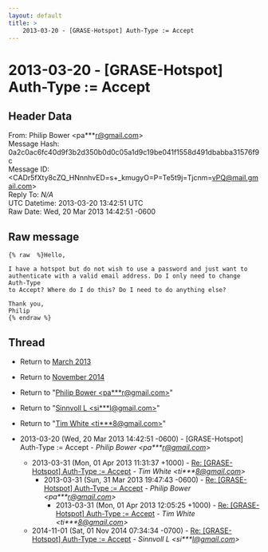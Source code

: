 ```yaml
---
layout: default
title: >
    2013-03-20 - [GRASE-Hotspot] Auth-Type := Accept
---
```


# 2013-03-20 - [GRASE-Hotspot] Auth-Type := Accept

## Header Data

From: Philip Bower \<pa***r@gmail.com\><br>
Message Hash: 0a2c0ac6fc40d9f3b2d350b0d0c05a1d9c19be041f1558d491dbabba31576f9c<br>
Message ID: \<CADr5fXty8cZQ_HNnnhvED=s+_kmugyO=P=Te5t9j=Tjcnm=vPQ@mail.gmail.com\><br>
Reply To: _N/A_<br>
UTC Datetime: 2013-03-20 13:42:51 UTC<br>
Raw Date: Wed, 20 Mar 2013 14:42:51 -0600<br>

## Raw message

```
{% raw  %}Hello,

I have a hotspot but do not wish to use a password and just want to
authenticate with a valid email address. Do I only need to change Auth-Type
to Accept? Where do I do this? Do I need to do anything else?

Thank you,
Philip
{% endraw %}
```

## Thread

+ Return to [March 2013](/archive/2013/03)
+ Return to [November 2014](/archive/2014/11)

+ Return to "[Philip Bower <pa***r<span>@</span>gmail.com>](/authors/pa___r_at_gmail_com)"
+ Return to "[Sinnvoll L <si***l<span>@</span>gmail.com>](/authors/si___l_at_gmail_com)"
+ Return to "[Tim White <ti***8<span>@</span>gmail.com>](/authors/ti___8_at_gmail_com)"

+ 2013-03-20 (Wed, 20 Mar 2013 14:42:51 -0600) - [GRASE-Hotspot] Auth-Type := Accept - _Philip Bower \<pa***r@gmail.com\>_
  + 2013-03-31 (Mon, 01 Apr 2013 11:31:37 +1000) - [Re: [GRASE-Hotspot] Auth-Type := Accept](/archive/2013/03/7d448465af458138b93135e86d5a325c4abd3361e4805e074d4255cdc02e2101) - _Tim White \<ti***8@gmail.com\>_
    + 2013-03-31 (Sun, 31 Mar 2013 19:47:43 -0600) - [Re: [GRASE-Hotspot] Auth-Type := Accept](/archive/2013/03/76575803b2df2969b816818ad68bfb3436c0cca3c631ac83fc483b13c47e2398) - _Philip Bower \<pa***r@gmail.com\>_
      + 2013-03-31 (Mon, 01 Apr 2013 12:05:25 +1000) - [Re: [GRASE-Hotspot] Auth-Type := Accept](/archive/2013/03/1db99c0f59b4f4e352806f242e0b92143166d32593a65c80da57bde731e5b721) - _Tim White \<ti***8@gmail.com\>_
  + 2014-11-01 (Sat, 01 Nov 2014 07:34:34 -0700) - [Re: [GRASE-Hotspot] Auth-Type := Accept](/archive/2014/11/f31bf3dc26fdf16958bc5bb40ad298009d1c372317fb83061c07b5d0e0ddda57) - _Sinnvoll L \<si***l@gmail.com\>_


